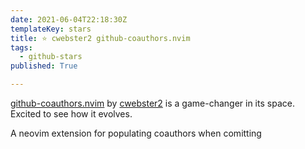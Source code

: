 ```yaml
---
date: 2021-06-04T22:18:30Z
templateKey: stars
title: ⭐ cwebster2 github-coauthors.nvim
tags:
  - github-stars
published: True

---
```


[github-coauthors.nvim](https://github.com/cwebster2/github-coauthors.nvim) by [cwebster2](https://github.com/cwebster2) is a game-changer in its space. Excited to see how it evolves.

A neovim extension for populating coauthors when comitting
